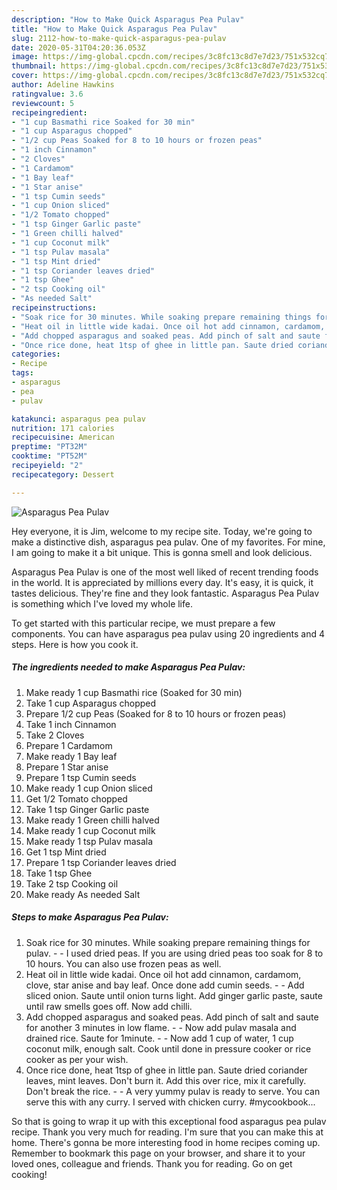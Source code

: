 ```yaml
---
description: "How to Make Quick Asparagus Pea Pulav"
title: "How to Make Quick Asparagus Pea Pulav"
slug: 2112-how-to-make-quick-asparagus-pea-pulav
date: 2020-05-31T04:20:36.053Z
image: https://img-global.cpcdn.com/recipes/3c8fc13c8d7e7d23/751x532cq70/asparagus-pea-pulav-recipe-main-photo.jpg
thumbnail: https://img-global.cpcdn.com/recipes/3c8fc13c8d7e7d23/751x532cq70/asparagus-pea-pulav-recipe-main-photo.jpg
cover: https://img-global.cpcdn.com/recipes/3c8fc13c8d7e7d23/751x532cq70/asparagus-pea-pulav-recipe-main-photo.jpg
author: Adeline Hawkins
ratingvalue: 3.6
reviewcount: 5
recipeingredient:
- "1 cup Basmathi rice Soaked for 30 min"
- "1 cup Asparagus chopped"
- "1/2 cup Peas Soaked for 8 to 10 hours or frozen peas"
- "1 inch Cinnamon"
- "2 Cloves"
- "1 Cardamom"
- "1 Bay leaf"
- "1 Star anise"
- "1 tsp Cumin seeds"
- "1 cup Onion sliced"
- "1/2 Tomato chopped"
- "1 tsp Ginger Garlic paste"
- "1 Green chilli halved"
- "1 cup Coconut milk"
- "1 tsp Pulav masala"
- "1 tsp Mint dried"
- "1 tsp Coriander leaves dried"
- "1 tsp Ghee"
- "2 tsp Cooking oil"
- "As needed Salt"
recipeinstructions:
- "Soak rice for 30 minutes. While soaking prepare remaining things for pulav.  I used dried peas. If you are using dried peas too soak for 8 to 10 hours. You can also use frozen peas as well."
- "Heat oil in little wide kadai. Once oil hot add cinnamon, cardamom, clove, star anise and bay leaf. Once done add cumin seeds.  Add sliced onion. Saute until onion turns light. Add ginger garlic paste, saute until raw smells goes off. Now add chilli."
- "Add chopped asparagus and soaked peas. Add pinch of salt and saute for another 3 minutes in low flame.  Now add pulav masala and drained rice. Saute for 1minute.   Now add 1 cup of water, 1 cup coconut milk, enough salt. Cook until done in pressure cooker or rice cooker as per your wish."
- "Once rice done, heat 1tsp of ghee in little pan. Saute dried coriander leaves, mint leaves. Don&#39;t burn it. Add this over rice, mix it carefully. Don&#39;t break the rice.  A very yummy pulav is ready to serve. You can serve this with any curry. I served with chicken curry. #mycookbook..."
categories:
- Recipe
tags:
- asparagus
- pea
- pulav

katakunci: asparagus pea pulav 
nutrition: 171 calories
recipecuisine: American
preptime: "PT32M"
cooktime: "PT52M"
recipeyield: "2"
recipecategory: Dessert

---
```



![Asparagus Pea Pulav](https://img-global.cpcdn.com/recipes/3c8fc13c8d7e7d23/751x532cq70/asparagus-pea-pulav-recipe-main-photo.jpg)

Hey everyone, it is Jim, welcome to my recipe site. Today, we're going to make a distinctive dish, asparagus pea pulav. One of my favorites. For mine, I am going to make it a bit unique. This is gonna smell and look delicious.

Asparagus Pea Pulav is one of the most well liked of recent trending foods in the world. It is appreciated by millions every day. It's easy, it is quick, it tastes delicious. They're fine and they look fantastic. Asparagus Pea Pulav is something which I've loved my whole life.




To get started with this particular recipe, we must prepare a few components. You can have asparagus pea pulav using 20 ingredients and 4 steps. Here is how you cook it.

<!--inarticleads1-->

##### The ingredients needed to make Asparagus Pea Pulav:

1. Make ready 1 cup Basmathi rice (Soaked for 30 min)
1. Take 1 cup Asparagus chopped
1. Prepare 1/2 cup Peas (Soaked for 8 to 10 hours or frozen peas)
1. Take 1 inch Cinnamon
1. Take 2 Cloves
1. Prepare 1 Cardamom
1. Make ready 1 Bay leaf
1. Prepare 1 Star anise
1. Prepare 1 tsp Cumin seeds
1. Make ready 1 cup Onion sliced
1. Get 1/2 Tomato chopped
1. Take 1 tsp Ginger Garlic paste
1. Make ready 1 Green chilli halved
1. Make ready 1 cup Coconut milk
1. Make ready 1 tsp Pulav masala
1. Get 1 tsp Mint dried
1. Prepare 1 tsp Coriander leaves dried
1. Take 1 tsp Ghee
1. Take 2 tsp Cooking oil
1. Make ready As needed Salt




<!--inarticleads2-->

##### Steps to make Asparagus Pea Pulav:

1. Soak rice for 30 minutes. While soaking prepare remaining things for pulav. -  - I used dried peas. If you are using dried peas too soak for 8 to 10 hours. You can also use frozen peas as well.
1. Heat oil in little wide kadai. Once oil hot add cinnamon, cardamom, clove, star anise and bay leaf. Once done add cumin seeds. -  - Add sliced onion. Saute until onion turns light. Add ginger garlic paste, saute until raw smells goes off. Now add chilli.
1. Add chopped asparagus and soaked peas. Add pinch of salt and saute for another 3 minutes in low flame. -  - Now add pulav masala and drained rice. Saute for 1minute.  -  - Now add 1 cup of water, 1 cup coconut milk, enough salt. Cook until done in pressure cooker or rice cooker as per your wish.
1. Once rice done, heat 1tsp of ghee in little pan. Saute dried coriander leaves, mint leaves. Don&#39;t burn it. Add this over rice, mix it carefully. Don&#39;t break the rice. -  - A very yummy pulav is ready to serve. You can serve this with any curry. I served with chicken curry. #mycookbook...




So that is going to wrap it up with this exceptional food asparagus pea pulav recipe. Thank you very much for reading. I'm sure that you can make this at home. There's gonna be more interesting food in home recipes coming up. Remember to bookmark this page on your browser, and share it to your loved ones, colleague and friends. Thank you for reading. Go on get cooking!
